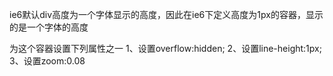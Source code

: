 ie6默认div高度为一个字体显示的高度，因此在ie6下定义高度为1px的容器，显示的是一个字体的高度

为这个容器设置下列属性之一
1、设置overflow:hidden;
2、设置line-height:1px;
3、设置zoom:0.08